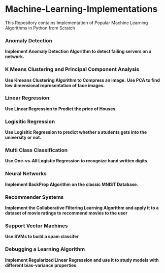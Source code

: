 # Machine-Learning-Implementations
This Repository contains Implementation of Popular Machine Learning Algorithms in Python from Scratch

### Anomaly Detection
**Implement Anomaly Detection Algorithm to detect failing servers on a network.**


### K Means Clustering and Principal Component Analysis
**Use Kmeans Clustering Algorithm to Compress an image.**
**Use PCA to find low dimensional representation of face images.**


### Linear Regression
**Use Linear Regression to Predict the price of Houses.**


### Logisitic Regression
**Use Logisitic Regression to predict whether a students gets into the university or not.**


### Multi Class Classification
**Use One-vs-All Logistic Regression to recognize hand written digits.**


### Neural Networks
**Implement BackProp Algorithm on the classic MNIST Database.**


### Recommender Systems
**Implement the Collaborative Filtering Learning Algorithm and apply it to a dataset of movie ratings to recommend movies to the user**


### Support Vector Machines
**Use SVMs to build a spam classifer**


### Debugging a Learning Algorithm
**Implement Regularized Linear Regression and use it to study models with different bias-variance properties**

